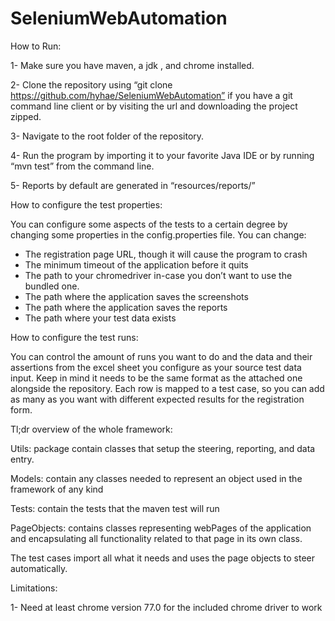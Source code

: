 # SeleniumWebAutomation
How to Run:

1-	Make sure you have maven, a jdk , and chrome installed.

2-	Clone the repository using “git clone https://github.com/hyhae/SeleniumWebAutomation” if you have a git command line client or by visiting the url and downloading the project zipped.

3-	Navigate to the root folder of the repository.

4-	Run the program by importing it to your favorite Java IDE or by running “mvn test” from the command line.

5-	Reports by default are generated in “resources/reports/”


How to configure the test properties:

You can configure some aspects of the tests to a certain degree by changing some properties in the config.properties file. 
You can change:

-	The registration page URL, though it will cause the program to crash
-	The minimum timeout of the application before it quits
-	The path to your chromedriver in-case you don’t want to use the bundled one.
-	The path where the application saves the screenshots
-	The path where the application saves the reports
-	The path where your test data exists

How to configure the test runs:

You can control the amount of runs you want to do and the data and their assertions from the excel sheet you configure as your source test data input. Keep in mind it needs to be the same format as the attached one alongside the repository. Each row is mapped to a test case, so you can add as many as you want with different expected results for the registration form.

Tl;dr overview of the whole framework:

Utils: package contain classes that setup the steering, reporting, and data entry.

Models: contain any classes needed to represent an object used in the framework of any kind

Tests: contain the tests that the maven test will run

PageObjects: contains classes representing webPages of the application and encapsulating all functionality related to that page in its own class.

The test cases import all what it needs and uses the page objects to steer automatically. 


Limitations:

1-	Need at least chrome version  77.0 for the included chrome driver to work


